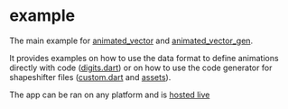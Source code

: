 # example

The main example for [animated_vector](https://pub.dev/packages/animated_vector) and [animated_vector_gen](https://pub.dev/packages/animated_vector_gen).

It provides examples on how to use the data format to define animations directly with code ([digits.dart](./lib/digits.dart)) or on how to use the code generator for shapeshifter files ([custom.dart](./lib/custom.dart) and [assets](./assets/)).

The app can be ran on any platform and is [hosted live](https://hrx03.github.io/animated_vector/)